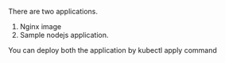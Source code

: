 There are two applications.

1. Nginx image
2. Sample nodejs application.

You can deploy both the application by kubectl apply command